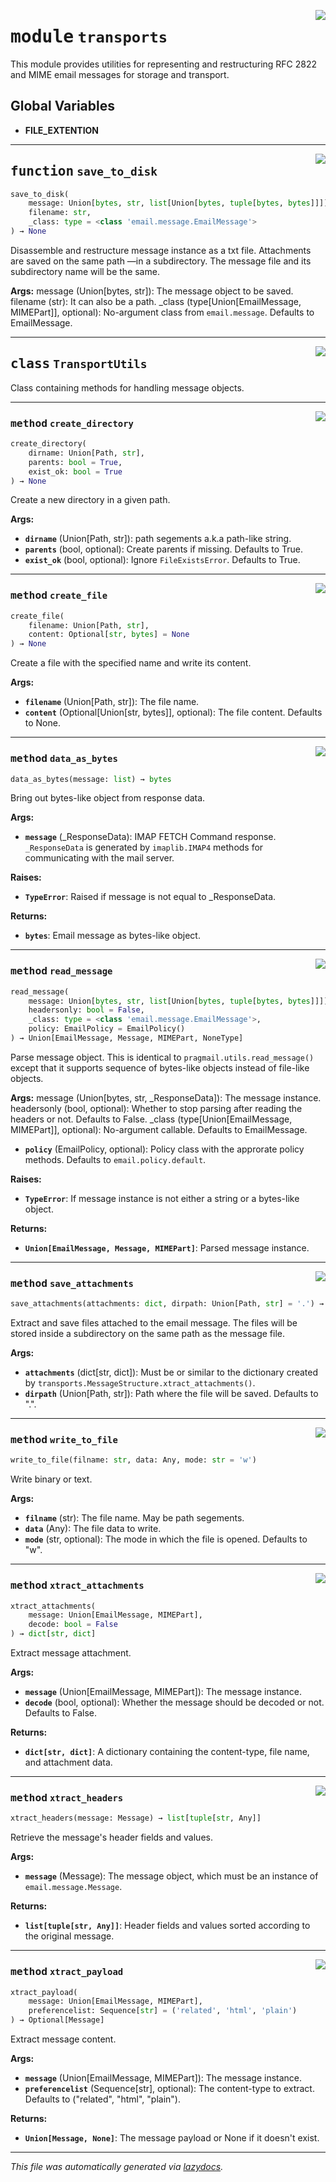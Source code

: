 <!-- markdownlint-disable -->

<a href="https://github.com/hunique/pragmail/tree/main/pragmail/transports.py#L0"><img align="right" style="float:right;" src="https://img.shields.io/badge/-source-cccccc?style=flat-square"></a>

# <kbd>module</kbd> `transports`
This module provides utilities for representing and restructuring RFC 2822 and MIME email messages for storage and transport. 

**Global Variables**
---------------
- **FILE_EXTENTION**

---

<a href="https://github.com/hunique/pragmail/tree/main/pragmail/transports.py#L258"><img align="right" style="float:right;" src="https://img.shields.io/badge/-source-cccccc?style=flat-square"></a>

## <kbd>function</kbd> `save_to_disk`

```python
save_to_disk(
    message: Union[bytes, str, list[Union[bytes, tuple[bytes, bytes]]]],
    filename: str,
    _class: type = <class 'email.message.EmailMessage'>
) → None
```

Disassemble and restructure message instance as a txt file. Attachments are saved on the same path —in a subdirectory. The message file and its subdirectory name will be the same. 



**Args:**
  message (Union[bytes, str]):  The message object to be saved.  filename (str):  It can also be a path.  _class (type[Union[EmailMessage, MIMEPart]], optional):  No-argument class from `email.message`. Defaults to  EmailMessage. 


---

<a href="https://github.com/hunique/pragmail/tree/main/pragmail/transports.py#L18"><img align="right" style="float:right;" src="https://img.shields.io/badge/-source-cccccc?style=flat-square"></a>

## <kbd>class</kbd> `TransportUtils`
Class containing methods for handling message objects. 




---

<a href="https://github.com/hunique/pragmail/tree/main/pragmail/transports.py#L192"><img align="right" style="float:right;" src="https://img.shields.io/badge/-source-cccccc?style=flat-square"></a>

### <kbd>method</kbd> `create_directory`

```python
create_directory(
    dirname: Union[Path, str],
    parents: bool = True,
    exist_ok: bool = True
) → None
```

Create a new directory in a given path. 



**Args:**
 
 - <b>`dirname`</b> (Union[Path, str]):  path segements a.k.a path-like string. 
 - <b>`parents`</b> (bool, optional):  Create parents if missing. Defaults to  True. 
 - <b>`exist_ok`</b> (bool, optional):  Ignore `FileExistsError`. Defaults to  True. 

---

<a href="https://github.com/hunique/pragmail/tree/main/pragmail/transports.py#L165"><img align="right" style="float:right;" src="https://img.shields.io/badge/-source-cccccc?style=flat-square"></a>

### <kbd>method</kbd> `create_file`

```python
create_file(
    filename: Union[Path, str],
    content: Optional[str, bytes] = None
) → None
```

Create a file with the specified name and write its content. 



**Args:**
 
 - <b>`filename`</b> (Union[Path, str]):  The file name. 
 - <b>`content`</b> (Optional[Union[str, bytes]], optional):  The file content.  Defaults to None. 

---

<a href="https://github.com/hunique/pragmail/tree/main/pragmail/transports.py#L21"><img align="right" style="float:right;" src="https://img.shields.io/badge/-source-cccccc?style=flat-square"></a>

### <kbd>method</kbd> `data_as_bytes`

```python
data_as_bytes(message: list) → bytes
```

Bring out bytes-like object from response data. 



**Args:**
 
 - <b>`message`</b> (_ResponseData):  IMAP FETCH Command response.  `_ResponseData` is generated by `imaplib.IMAP4` methods for  communicating with the mail server. 



**Raises:**
 
 - <b>`TypeError`</b>:  Raised if message is not equal to _ResponseData. 



**Returns:**
 
 - <b>`bytes`</b>:  Email message as bytes-like object. 

---

<a href="https://github.com/hunique/pragmail/tree/main/pragmail/transports.py#L47"><img align="right" style="float:right;" src="https://img.shields.io/badge/-source-cccccc?style=flat-square"></a>

### <kbd>method</kbd> `read_message`

```python
read_message(
    message: Union[bytes, str, list[Union[bytes, tuple[bytes, bytes]]]],
    headersonly: bool = False,
    _class: type = <class 'email.message.EmailMessage'>,
    policy: EmailPolicy = EmailPolicy()
) → Union[EmailMessage, Message, MIMEPart, NoneType]
```

Parse message object. This is identical to `pragmail.utils.read_message()` except that it supports sequence of bytes-like objects instead of file-like objects. 



**Args:**
  message (Union[bytes, str, _ResponseData]):  The message instance.  headersonly (bool, optional):  Whether to stop parsing after reading the headers or not.  Defaults to False.  _class (type[Union[EmailMessage, MIMEPart]], optional):  No-argument callable. Defaults to EmailMessage. 
 - <b>`policy`</b> (EmailPolicy, optional):  Policy class with the approrate  policy methods. Defaults to `email.policy.default`. 



**Raises:**
 
 - <b>`TypeError`</b>:  If message instance is not either a string or a  bytes-like object. 



**Returns:**
 
 - <b>`Union[EmailMessage, Message, MIMEPart]`</b>:  Parsed message instance. 

---

<a href="https://github.com/hunique/pragmail/tree/main/pragmail/transports.py#L227"><img align="right" style="float:right;" src="https://img.shields.io/badge/-source-cccccc?style=flat-square"></a>

### <kbd>method</kbd> `save_attachments`

```python
save_attachments(attachments: dict, dirpath: Union[Path, str] = '.') → None
```

Extract and save files attached to the email message. The files will be stored inside a subdirectory on the same path as the message file. 



**Args:**
 
 - <b>`attachments`</b> (dict[str, dict]):  Must be or similar to the  dictionary created by  `transports.MessageStructure.xtract_attachments()`. 
 - <b>`dirpath`</b> (Union[Path, str]):  Path where the file will be saved.  Defaults to ".". 

---

<a href="https://github.com/hunique/pragmail/tree/main/pragmail/transports.py#L214"><img align="right" style="float:right;" src="https://img.shields.io/badge/-source-cccccc?style=flat-square"></a>

### <kbd>method</kbd> `write_to_file`

```python
write_to_file(filname: str, data: Any, mode: str = 'w')
```

Write binary or text. 



**Args:**
 
 - <b>`filname`</b> (str):  The file name. May be path segements. 
 - <b>`data`</b> (Any):  The file data to write. 
 - <b>`mode`</b> (str, optional):  The mode in which the file is opened.  Defaults to "w". 

---

<a href="https://github.com/hunique/pragmail/tree/main/pragmail/transports.py#L101"><img align="right" style="float:right;" src="https://img.shields.io/badge/-source-cccccc?style=flat-square"></a>

### <kbd>method</kbd> `xtract_attachments`

```python
xtract_attachments(
    message: Union[EmailMessage, MIMEPart],
    decode: bool = False
) → dict[str, dict]
```

Extract message attachment. 



**Args:**
 
 - <b>`message`</b> (Union[EmailMessage, MIMEPart]):  The message instance. 
 - <b>`decode`</b> (bool, optional):  Whether the message should be decoded or  not. Defaults to False. 



**Returns:**
 
 - <b>`dict[str, dict]`</b>:  A dictionary containing the content-type, file  name, and attachment data. 

---

<a href="https://github.com/hunique/pragmail/tree/main/pragmail/transports.py#L133"><img align="right" style="float:right;" src="https://img.shields.io/badge/-source-cccccc?style=flat-square"></a>

### <kbd>method</kbd> `xtract_headers`

```python
xtract_headers(message: Message) → list[tuple[str, Any]]
```

Retrieve the message's header fields and values. 



**Args:**
 
 - <b>`message`</b> (Message):  The message object, which must be an instance  of `email.message.Message`. 



**Returns:**
 
 - <b>`list[tuple[str, Any]]`</b>:  Header fields and values sorted according  to the original message. 

---

<a href="https://github.com/hunique/pragmail/tree/main/pragmail/transports.py#L147"><img align="right" style="float:right;" src="https://img.shields.io/badge/-source-cccccc?style=flat-square"></a>

### <kbd>method</kbd> `xtract_payload`

```python
xtract_payload(
    message: Union[EmailMessage, MIMEPart],
    preferencelist: Sequence[str] = ('related', 'html', 'plain')
) → Optional[Message]
```

Extract message content. 



**Args:**
 
 - <b>`message`</b> (Union[EmailMessage, MIMEPart]):  The message instance. 
 - <b>`preferencelist`</b> (Sequence[str], optional):  The content-type to  extract. Defaults to ("related", "html", "plain"). 



**Returns:**
 
 - <b>`Union[Message, None]`</b>:  The message payload or None if it doesn't  exist. 




---

_This file was automatically generated via [lazydocs](https://github.com/ml-tooling/lazydocs)._
